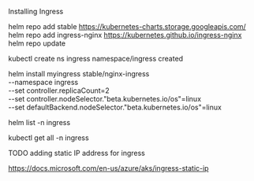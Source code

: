 Installing Ingress

helm repo add stable https://kubernetes-charts.storage.googleapis.com/
helm repo add ingress-nginx https://kubernetes.github.io/ingress-nginx
helm repo update

kubectl create ns ingress
namespace/ingress created

helm install myingress stable/nginx-ingress \
    --namespace ingress \
    --set controller.replicaCount=2 \
    --set controller.nodeSelector."beta\.kubernetes\.io/os"=linux \
    --set defaultBackend.nodeSelector."beta\.kubernetes\.io/os"=linux

helm list -n ingress    

kubectl get all -n ingress



TODO adding static IP address for ingress

https://docs.microsoft.com/en-us/azure/aks/ingress-static-ip
